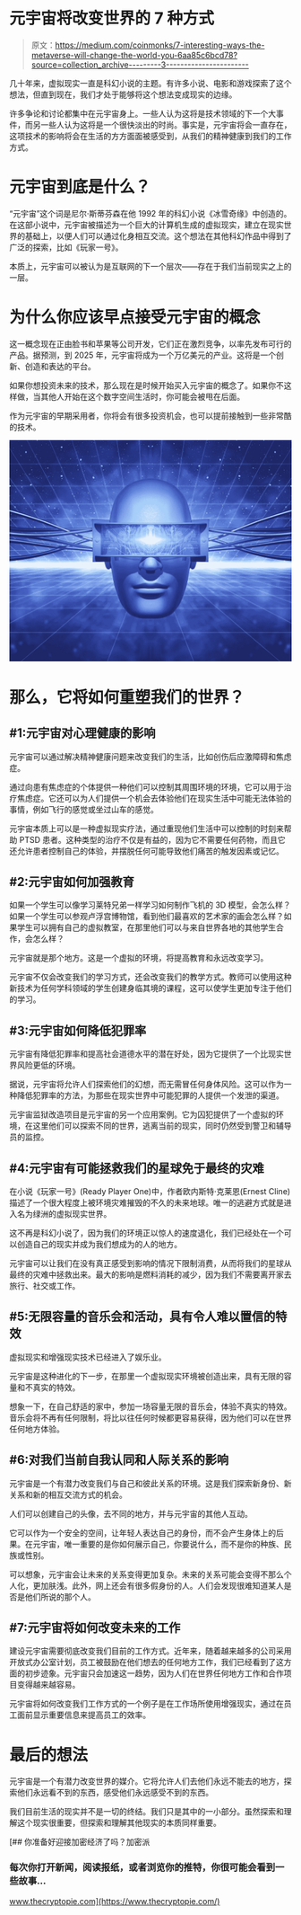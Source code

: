# 元宇宙将改变世界的 7 种方式

> 原文：<https://medium.com/coinmonks/7-interesting-ways-the-metaverse-will-change-the-world-you-6aa85c6bcd78?source=collection_archive---------3----------------------->

几十年来，虚拟现实一直是科幻小说的主题。有许多小说、电影和游戏探索了这个想法，但直到现在，我们才处于能够将这个想法变成现实的边缘。

许多争论和讨论都集中在元宇宙身上。一些人认为这将是技术领域的下一个大事件，而另一些人认为这将是一个很快淡出的时尚。事实是，元宇宙将会一直存在，这项技术的影响将会在生活的方方面面被感受到，从我们的精神健康到我们的工作方式。

# 元宇宙到底是什么？

“元宇宙”这个词是尼尔·斯蒂芬森在他 1992 年的科幻小说《冰雪奇缘》中创造的。在这部小说中，元宇宙被描述为一个巨大的计算机生成的虚拟现实，建立在现实世界的基础上，以便人们可以通过化身相互交流。这个想法在其他科幻作品中得到了广泛的探索，比如《玩家一号》。

本质上，元宇宙可以被认为是互联网的下一个层次——存在于我们当前现实之上的一层。

# 为什么你应该早点接受元宇宙的概念

这一概念现在正由脸书和苹果等公司开发，它们正在激烈竞争，以率先发布可行的产品。据预测，到 2025 年，元宇宙将成为一个万亿美元的产业。这将是一个创新、创造和表达的平台。

如果你想投资未来的技术，那么现在是时候开始买入元宇宙的概念了。如果你不这样做，当其他人开始在这个数字空间生活时，你可能会被甩在后面。

作为元宇宙的早期采用者，你将会有很多投资机会，也可以提前接触到一些非常酷的技术。

![](img/5923d589411fcd74e71757025073321e.png)

# 那么，它将如何重塑我们的世界？

## #1:元宇宙对心理健康的影响

元宇宙可以通过解决精神健康问题来改变我们的生活，比如创伤后应激障碍和焦虑症。

通过向患有焦虑症的个体提供一种他们可以控制其周围环境的环境，它可以用于治疗焦虑症。它还可以为人们提供一个机会去体验他们在现实生活中可能无法体验的事情，例如飞行的感觉或坐过山车的感觉。

元宇宙本质上可以是一种虚拟现实疗法，通过重现他们生活中可以控制的时刻来帮助 PTSD 患者。这种类型的治疗不仅是有益的，因为它不需要任何药物，而且它还允许患者控制自己的体验，并摆脱任何可能导致他们痛苦的触发因素或记忆。

## #2:元宇宙如何加强教育

如果一个学生可以像学习莱特兄弟一样学习如何制作飞机的 3D 模型，会怎么样？如果一个学生可以参观卢浮宫博物馆，看到他们最喜欢的艺术家的画会怎么样？如果学生可以拥有自己的虚拟教室，在那里他们可以与来自世界各地的其他学生合作，会怎么样？

元宇宙就是那个地方。这是一个虚拟的环境，将提高教育和永远改变学习。

元宇宙不仅会改变我们的学习方式，还会改变我们的教学方式。教师可以使用这种新技术为任何学科领域的学生创建身临其境的课程，这可以使学生更加专注于他们的学习。

## #3:元宇宙如何降低犯罪率

元宇宙有降低犯罪率和提高社会道德水平的潜在好处，因为它提供了一个比现实世界风险更低的环境。

据说，元宇宙将允许人们探索他们的幻想，而无需冒任何身体风险。这可以作为一种降低犯罪率的方法，为那些在现实世界中可能犯罪的人提供一个发泄的渠道。

元宇宙监狱改造项目是元宇宙的另一个应用案例。它为囚犯提供了一个虚拟的环境，在这里他们可以探索不同的世界，逃离当前的现实，同时仍然受到警卫和辅导员的监控。

## #4:元宇宙有可能拯救我们的星球免于最终的灾难

在小说《玩家一号》(Ready Player One)中，作者欧内斯特·克莱恩(Ernest Cline)描述了一个很大程度上被环境灾难摧毁的不久的未来地球。唯一的逃避方式就是进入名为绿洲的虚拟现实世界。

这不再是科幻小说了，因为我们的环境正以惊人的速度退化，我们已经处在一个可以创造自己的现实并成为我们想成为的人的地方。

元宇宙可以让我们在没有真正感受到影响的情况下限制消费，从而将我们的星球从最终的灾难中拯救出来。最大的影响是燃料消耗的减少，因为我们不需要离开家去旅行、社交或工作。

## #5:无限容量的音乐会和活动，具有令人难以置信的特效

虚拟现实和增强现实技术已经进入了娱乐业。

元宇宙是这种进化的下一步，在那里一个虚拟现实环境被创造出来，具有无限的容量和不真实的特效。

想象一下，在自己舒适的家中，参加一场容量无限的音乐会，体验不真实的特效。音乐会将不再有任何限制，将比以往任何时候都更容易获得，因为他们可以在世界任何地方体验。

## #6:对我们当前自我认同和人际关系的影响

元宇宙是一个有潜力改变我们与自己和彼此关系的环境。这是我们探索新身份、新关系和新的相互交流方式的机会。

人们可以创建自己的头像，去不同的地方，并与元宇宙的其他人互动。

它可以作为一个安全的空间，让年轻人表达自己的身份，而不会产生身体上的后果。在元宇宙，唯一重要的是你如何展示自己，你要说什么，而不是你的种族、民族或性别。

可以想象，元宇宙会让未来的关系变得更加复杂。未来的关系可能会变得不那么个人化，更加肤浅。此外，网上还会有很多假身份的人。人们会发现很难知道某人是否是他们所说的那个人。

## #7:元宇宙将如何改变未来的工作

建设元宇宙需要彻底改变我们目前的工作方式。近年来，随着越来越多的公司采用开放式办公室计划，员工被鼓励在他们想去的任何地方工作，我们已经看到了这方面的初步迹象。元宇宙只会加速这一趋势，因为人们在世界任何地方工作和合作项目变得越来越容易。

元宇宙将如何改变我们工作方式的一个例子是在工作场所使用增强现实，通过在员工面前显示重要信息来提高员工的效率。

# 最后的想法

元宇宙是一个有潜力改变世界的媒介。它将允许人们去他们永远不能去的地方，探索他们永远看不到的东西，感受他们永远感受不到的东西。

我们目前生活的现实并不是一切的终结。我们只是其中的一小部分。虽然探索和理解这个现实很重要，但探索和理解其他现实的本质同样重要。

[](https://www.thecryptopie.com/) [## 你准备好迎接加密经济了吗？加密派

### 每次你打开新闻，阅读报纸，或者浏览你的推特，你很可能会看到一些故事…

www.thecryptopie.com](https://www.thecryptopie.com/)